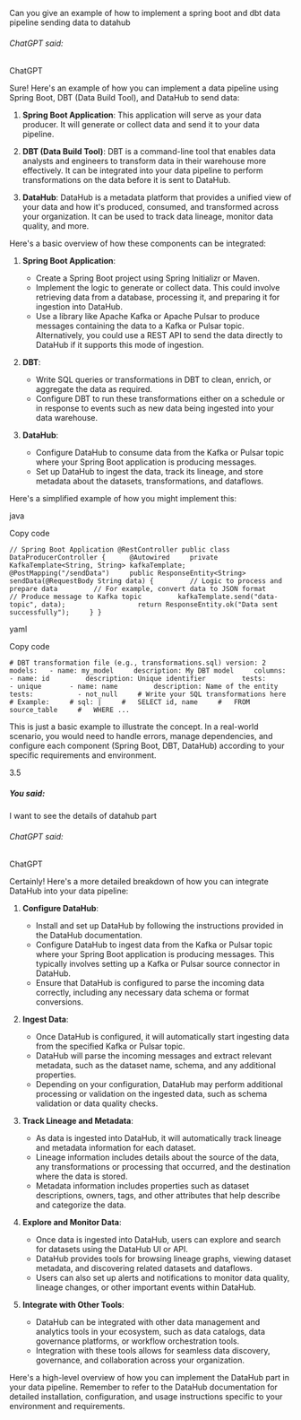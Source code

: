 Can you give an example of how to implement a spring boot and dbt data pipeline sending data to datahub

###### ChatGPT said:

ChatGPT

Sure! Here's an example of how you can implement a data pipeline using Spring Boot, DBT (Data Build Tool), and DataHub to send data:

1. **Spring Boot Application**: This application will serve as your data producer. It will generate or collect data and send it to your data pipeline.
    
2. **DBT (Data Build Tool)**: DBT is a command-line tool that enables data analysts and engineers to transform data in their warehouse more effectively. It can be integrated into your data pipeline to perform transformations on the data before it is sent to DataHub.
    
3. **DataHub**: DataHub is a metadata platform that provides a unified view of your data and how it's produced, consumed, and transformed across your organization. It can be used to track data lineage, monitor data quality, and more.
    

Here's a basic overview of how these components can be integrated:

1. **Spring Boot Application**:
    
    - Create a Spring Boot project using Spring Initializr or Maven.
    - Implement the logic to generate or collect data. This could involve retrieving data from a database, processing it, and preparing it for ingestion into DataHub.
    - Use a library like Apache Kafka or Apache Pulsar to produce messages containing the data to a Kafka or Pulsar topic. Alternatively, you could use a REST API to send the data directly to DataHub if it supports this mode of ingestion.
2. **DBT**:
    
    - Write SQL queries or transformations in DBT to clean, enrich, or aggregate the data as required.
    - Configure DBT to run these transformations either on a schedule or in response to events such as new data being ingested into your data warehouse.
3. **DataHub**:
    
    - Configure DataHub to consume data from the Kafka or Pulsar topic where your Spring Boot application is producing messages.
    - Set up DataHub to ingest the data, track its lineage, and store metadata about the datasets, transformations, and dataflows.

Here's a simplified example of how you might implement this:

java

Copy code

`// Spring Boot Application @RestController public class DataProducerController {      @Autowired     private KafkaTemplate<String, String> kafkaTemplate;      @PostMapping("/sendData")     public ResponseEntity<String> sendData(@RequestBody String data) {         // Logic to process and prepare data         // For example, convert data to JSON format          // Produce message to Kafka topic         kafkaTemplate.send("data-topic", data);                  return ResponseEntity.ok("Data sent successfully");     } }`

yaml

Copy code

`# DBT transformation file (e.g., transformations.sql) version: 2  models:   - name: my_model     description: My DBT model     columns:       - name: id         description: Unique identifier         tests:           - unique       - name: name         description: Name of the entity         tests:           - not_null     # Write your SQL transformations here     # Example:     # sql: |     #   SELECT id, name     #   FROM source_table     #   WHERE ...`

This is just a basic example to illustrate the concept. In a real-world scenario, you would need to handle errors, manage dependencies, and configure each component (Spring Boot, DBT, DataHub) according to your specific requirements and environment.

3.5

##### You said:

I want to see the details of datahub part

###### ChatGPT said:

ChatGPT

Certainly! Here's a more detailed breakdown of how you can integrate DataHub into your data pipeline:

1. **Configure DataHub**:
    
    - Install and set up DataHub by following the instructions provided in the DataHub documentation.
    - Configure DataHub to ingest data from the Kafka or Pulsar topic where your Spring Boot application is producing messages. This typically involves setting up a Kafka or Pulsar source connector in DataHub.
    - Ensure that DataHub is configured to parse the incoming data correctly, including any necessary data schema or format conversions.
2. **Ingest Data**:
    
    - Once DataHub is configured, it will automatically start ingesting data from the specified Kafka or Pulsar topic.
    - DataHub will parse the incoming messages and extract relevant metadata, such as the dataset name, schema, and any additional properties.
    - Depending on your configuration, DataHub may perform additional processing or validation on the ingested data, such as schema validation or data quality checks.
3. **Track Lineage and Metadata**:
    
    - As data is ingested into DataHub, it will automatically track lineage and metadata information for each dataset.
    - Lineage information includes details about the source of the data, any transformations or processing that occurred, and the destination where the data is stored.
    - Metadata information includes properties such as dataset descriptions, owners, tags, and other attributes that help describe and categorize the data.
4. **Explore and Monitor Data**:
    
    - Once data is ingested into DataHub, users can explore and search for datasets using the DataHub UI or API.
    - DataHub provides tools for browsing lineage graphs, viewing dataset metadata, and discovering related datasets and dataflows.
    - Users can also set up alerts and notifications to monitor data quality, lineage changes, or other important events within DataHub.
5. **Integrate with Other Tools**:
    
    - DataHub can be integrated with other data management and analytics tools in your ecosystem, such as data catalogs, data governance platforms, or workflow orchestration tools.
    - Integration with these tools allows for seamless data discovery, governance, and collaboration across your organization.

Here's a high-level overview of how you can implement the DataHub part in your data pipeline. Remember to refer to the DataHub documentation for detailed installation, configuration, and usage instructions specific to your environment and requirements.